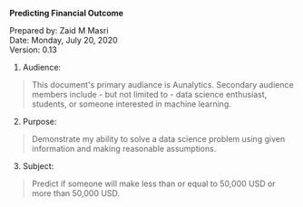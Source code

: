 **Predicting Financial Outcome**

Prepared by: Zaid M Masri <br/>
Date: Monday, July 20, 2020 <br/>
Version: 0.13 <br/>


1. Audience:
> This document's primary audiance is Aunalytics. Secondary audience members include - but not limited to - data science enthusiast, students, or someone interested in machine learning.  
2. Purpose:
> Demonstrate my ability to solve a data science problem using given information and making reasonable assumptions.
3. Subject:
> Predict if someone will make less than or equal to 50,000 USD or more than 50,000 USD. 
